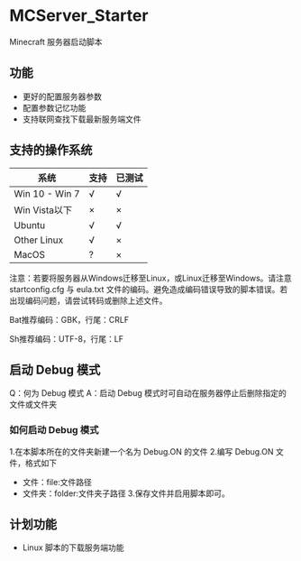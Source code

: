 # MCServer_Starter
 Minecraft 服务器启动脚本
## 功能

 - 更好的配置服务器参数
 - 配置参数记忆功能
 - 支持联网查找下载最新服务端文件
## 支持的操作系统

系统|支持|已测试
---|---|---
Win 10 - Win 7|√|√
Win Vista以下|×|×
Ubuntu|√|√
Other Linux|√|×
MacOS|?|×

注意：若要将服务器从Windows迁移至Linux，或Linux迁移至Windows。请注意 startconfig.cfg 与 eula.txt 文件的编码。避免造成编码错误导致的脚本错误。若出现编码问题，请尝试转码或删除上述文件。

Bat推荐编码：GBK，行尾：CRLF

Sh推荐编码：UTF-8，行尾：LF
## 启动 Debug 模式

Q：何为 Debug 模式
A：启动 Debug 模式时可自动在服务器停止后删除指定的文件或文件夹
### 如何启动 Debug 模式
1.在本脚本所在的文件夹新建一个名为 Debug.ON 的文件
2.编写 Debug.ON 文件，格式如下
 - 文件：file:文件路径
 - 文件夹：folder:文件夹子路径
3.保存文件并启用脚本即可。

## 计划功能
 - Linux 脚本的下载服务端功能